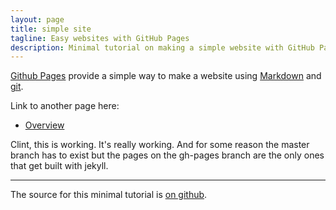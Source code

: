 ```yaml
---
layout: page
title: simple site
tagline: Easy websites with GitHub Pages
description: Minimal tutorial on making a simple website with GitHub Pages
---
```


[Github Pages](https://pages.github.com) provide a simple way to make a
website using
[Markdown](https://daringfireball.net/projects/markdown/) and
[git](https://git-scm.com).

Link to another page here:
- [Overview](pages/overview.html)

Clint, this is working.
It's really working.  And for some reason the master branch has to exist but the pages on the gh-pages branch are the only ones that get built with jekyll.

---

The source for this minimal tutorial is [on github](https://github.com/kbroman/simple_site).